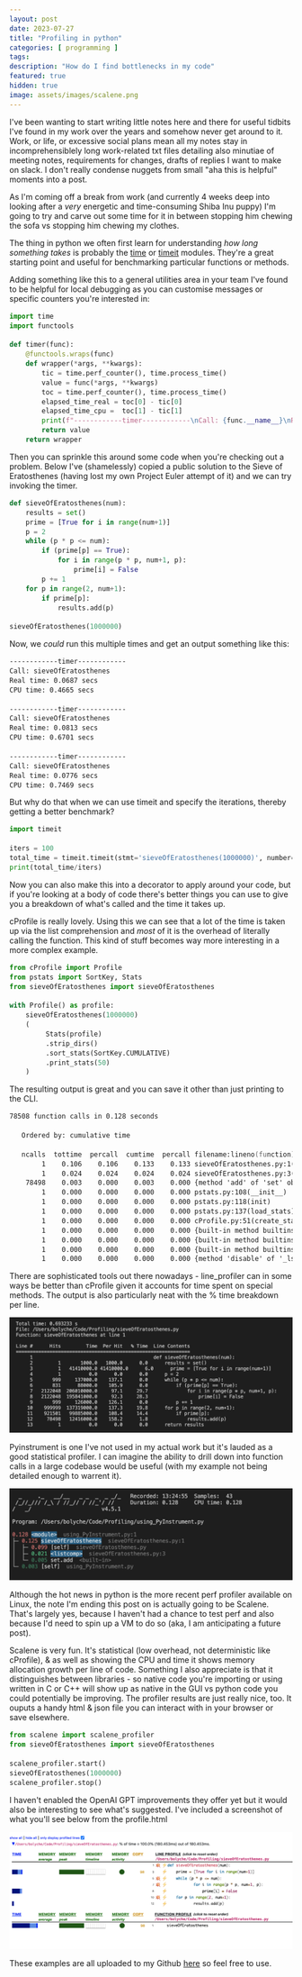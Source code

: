 ```yaml
---
layout: post
date: 2023-07-27
title: "Profiling in python"
categories: [ programming ]
tags: 
description: "How do I find bottlenecks in my code"
featured: true
hidden: true
image: assets/images/scalene.png
---
```


I've been wanting to start writing little notes here and there for useful tidbits I've found in my work over the years and somehow never get around to it. Work, or life, or excessive social plans mean all my notes stay in incomprehensiblely long work-related txt files detailing also minutiae of meeting notes, requirements for changes, drafts of replies I want to make on slack. I don't really condense nuggets from small "aha this is helpful" moments into a post.

As I'm coming off a break from work (and currently 4 weeks deep into looking after a _very_ energetic and time-consuming Shiba Inu puppy) I'm going to try and carve out some time for it in between stopping him chewing the sofa vs stopping him chewing my clothes. 

The thing in python we often first learn for understanding _how long something takes_ is probably the [time](https://docs.python.org/3/library/time.html) or [timeit](https://docs.python.org/3/library/timeit.html) modules. They're a great starting point and useful for benchmarking particular functions or methods.

Adding something like this to a general utilities area in your team I've found to be helpful for local debugging as you can customise messages or specific counters you're interested in:

```python
import time
import functools

def timer(func):
    @functools.wraps(func)
    def wrapper(*args, **kwargs):
        tic = time.perf_counter(), time.process_time()
        value = func(*args, **kwargs)
        toc = time.perf_counter(), time.process_time()
        elapsed_time_real = toc[0] - tic[0]
        elapsed_time_cpu =  toc[1] - tic[1]
        print(f"------------timer------------\nCall: {func.__name__}\nReal time: {elapsed_time_real:0.4f} secs\nCPU time: {elapsed_time_cpu:0.4f} secs")
        return value
    return wrapper
```

Then you can sprinkle this around some code when you're checking out a problem. Below I've (shamelessly) copied a public solution to the Sieve of Eratosthenes (having lost my own Project Euler attempt of it) and we can try invoking the timer.

```python
def sieveOfEratosthenes(num):
    results = set()
    prime = [True for i in range(num+1)]
    p = 2
    while (p * p <= num):
        if (prime[p] == True):
            for i in range(p * p, num+1, p):
                prime[i] = False
        p += 1
    for p in range(2, num+1):
        if prime[p]:
            results.add(p)

sieveOfEratosthenes(1000000)
```

Now, we _could_ run this multiple times and get an output something like this:

```zsh
------------timer------------
Call: sieveOfEratosthenes
Real time: 0.0687 secs
CPU time: 0.4665 secs

------------timer------------
Call: sieveOfEratosthenes
Real time: 0.0813 secs
CPU time: 0.6701 secs

------------timer------------
Call: sieveOfEratosthenes
Real time: 0.0776 secs
CPU time: 0.7469 secs
```

But why do that when we can use timeit and specify the iterations, thereby getting a better benchmark?

```python
import timeit

iters = 100
total_time = timeit.timeit(stmt='sieveOfEratosthenes(1000000)', number=iters, globals=globals())
print(total_time/iters)
```

Now you can also make this into a decorator to apply around your code, but if you're looking at a body of code there's better things you can use to give you a breakdown of what's called and the time it takes up.

cProfile is really lovely. Using this we can see that a lot of the time is taken up via the list comprehension and _most_ of it is the overhead of literally calling the function. This kind of stuff becomes way more interesting in a more complex example. 

```python
from cProfile import Profile
from pstats import SortKey, Stats
from sieveOfEratosthenes import sieveOfEratosthenes

with Profile() as profile:
    sieveOfEratosthenes(1000000)
    (
         Stats(profile)
         .strip_dirs()
         .sort_stats(SortKey.CUMULATIVE)
         .print_stats(50)
    )
```

The resulting output is great and you can save it other than just printing to the CLI.

```zsh
78508 function calls in 0.128 seconds

   Ordered by: cumulative time

   ncalls  tottime  percall  cumtime  percall filename:lineno(function)
        1    0.106    0.106    0.133    0.133 sieveOfEratosthenes.py:1(sieveOfEratosthenes)
        1    0.024    0.024    0.024    0.024 sieveOfEratosthenes.py:3(<listcomp>)
    78498    0.003    0.000    0.003    0.000 {method 'add' of 'set' objects}
        1    0.000    0.000    0.000    0.000 pstats.py:108(__init__)
        1    0.000    0.000    0.000    0.000 pstats.py:118(init)
        1    0.000    0.000    0.000    0.000 pstats.py:137(load_stats)
        1    0.000    0.000    0.000    0.000 cProfile.py:51(create_stats)
        1    0.000    0.000    0.000    0.000 {built-in method builtins.len}
        1    0.000    0.000    0.000    0.000 {built-in method builtins.isinstance}
        1    0.000    0.000    0.000    0.000 {built-in method builtins.hasattr}
        1    0.000    0.000    0.000    0.000 {method 'disable' of '_lsprof.Profiler' objects}
```

There are sophisticated tools out there nowadays - line_profiler can in some ways be better than cProfile given it accounts for time spent on special methods. The output is also particularly neat with the % time breakdown per line.

![line_profiler](/assets/images/line_profiler.png)

Pyinstrument is one I've not used in my actual work but it's lauded as a good statistical profiler. I can imagine the ability to drill down into function calls in a large codebase would be useful (with my example not being detailed enough to warrent it).

![Pyinstrument](/assets/images/pyinstrument.png)

Although the hot news in python is the more recent perf profiler available on Linux, the note I'm ending this post on is actually going to be Scalene. That's largely yes, because I haven't had a chance to test perf and also because I'd need to spin up a VM to do so (aka, I am anticipating a future post). 

Scalene is very fun. It's statistical (low overhead, not deterministic like cProfile), & as well as showing the CPU and time it shows memory allocation growth per line of code. Something I also appreciate is that it distinguishes between libraries - so native code you're importing or using written in C or C++ will show up as native in the GUI vs python code you could potentially be improving. The profiler results are just really nice, too. It ouputs a handy html & json file you can interact with in your browser or save elsewhere. 

```python  
from scalene import scalene_profiler
from sieveOfEratosthenes import sieveOfEratosthenes

scalene_profiler.start()
sieveOfEratosthenes(1000000)
scalene_profiler.stop()
```

I haven't enabled the OpenAI GPT improvements they offer yet but it would also be interesting to see what's suggested. 
I've included a screenshot of what you'll see below from the profile.html

![Scalene](/assets/images/scalene.png)

These examples are all uploaded to my Github [here](https://github.com/bolyche/python_profiling) so feel free to use.